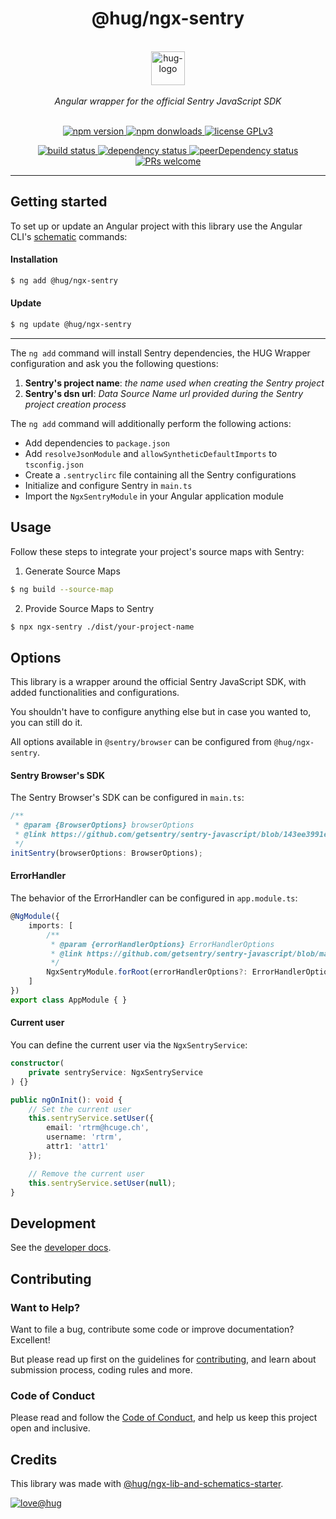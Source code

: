 <h1 align="center">
    @hug/ngx-sentry
</h1>

<p align="center">
    <br>
    <a href="https://www.hug.ch/">
        <img src="https://www.hug.ch/sites/all/themes/interhug/img/logos/logo-hug.svg" alt="hug-logo" height="54px" />
    </a>
    <br><br>
    <i>Angular wrapper for the official Sentry JavaScript SDK</i>
    <br><br>
</p>

<p align="center">
    <a href="https://www.npmjs.com/package/@hug/ngx-sentry">
        <img src="https://img.shields.io/npm/v/@hug/ngx-sentry.svg?color=blue&logo=npm" alt="npm version" />
    </a>
    <a href="https://npmcharts.com/compare/@hug/ngx-sentry?minimal=true">
        <img src="https://img.shields.io/npm/dw/@hug/ngx-sentry.svg?color=blue&logo=npm" alt="npm donwloads" />
    </a>
    <a href="https://github.com/DSI-HUG/ngx-sentry/blob/master/LICENSE">
        <img src="https://img.shields.io/badge/license-GPLv3-ff69b4.svg" alt="license GPLv3" />
    </a>
</p>

<p align="center">
    <a href="https://github.com/DSI-HUG/ngx-sentry/actions?query=workflow:CI%20tests">
        <img src="https://github.com/DSI-HUG/ngx-sentry/workflows/CI%20tests/badge.svg" alt="build status" />
    </a>
    <a href="https://david-dm.org/DSI-HUG/ngx-sentry">
        <img src="https://img.shields.io/david/DSI-HUG/ngx-sentry.svg" alt="dependency status" />
    </a>
    <a href="https://david-dm.org/DSI-HUG/ngx-sentry?type=peer">
        <img src="https://img.shields.io/david/peer/DSI-HUG/ngx-sentry.svg" alt="peerDependency status" />
    </a>
    <a href="https://github.com/DSI-HUG/ngx-sentry/blob/master/CONTRIBUTING.md#-submitting-a-pull-request-pr">
        <img src="https://img.shields.io/badge/PRs-welcome-brightgreen.svg" alt="PRs welcome" />
    </a>
</p>

<hr>

## Getting started

To set up or update an Angular project with this library use the Angular CLI's [schematic][schematics] commands:

#### Installation

```sh
$ ng add @hug/ngx-sentry
```

#### Update

```sh
$ ng update @hug/ngx-sentry
```

----

The `ng add` command will install Sentry dependencies, the HUG Wrapper configuration and ask you the following questions:

1.  **Sentry's project name**: *the name used when creating the Sentry project*
2.  **Sentry's dsn url**: *Data Source Name url provided during the Sentry project creation process*

The `ng add` command will additionally perform the following actions:

-   Add dependencies to `package.json`
-   Add `resolveJsonModule` and `allowSyntheticDefaultImports` to `tsconfig.json`
-   Create a `.sentryclirc` file containing all the Sentry configurations
-   Initialize and configure Sentry in `main.ts`
-   Import the `NgxSentryModule` in your Angular application module


## Usage

Follow these steps to integrate your project's source maps with Sentry:

1. Generate Source Maps
```sh
$ ng build --source-map
```

2. Provide Source Maps to Sentry
```sh
$ npx ngx-sentry ./dist/your-project-name
```


## Options

This library is a wrapper around the official Sentry JavaScript SDK, with added functionalities and configurations.

You shouldn't have to configure anything else but in case you wanted to, you can still do it.

All options available in `@sentry/browser` can be configured from `@hug/ngx-sentry`.

#### Sentry Browser's SDK

The Sentry Browser's SDK can be configured in `main.ts`:

```ts
/**
 * @param {BrowserOptions} browserOptions
 * @link https://github.com/getsentry/sentry-javascript/blob/143ee3991e99a07bf60ee21a53723253a7f1c2fb/packages/browser/src/backend.ts#L12
 */
initSentry(browserOptions: BrowserOptions);
```

#### ErrorHandler

The behavior of the ErrorHandler can be configured in `app.module.ts`:

```ts
@NgModule({
    imports: [
        /**
         * @param {errorHandlerOptions} ErrorHandlerOptions
         * @link https://github.com/getsentry/sentry-javascript/blob/master/packages/angular/src/errorhandler.ts#L10
         */
        NgxSentryModule.forRoot(errorHandlerOptions?: ErrorHandlerOptions)
    ]
})
export class AppModule { }
```

#### Current user

You can define the current user via the `NgxSentryService`:

```ts
constructor(
    private sentryService: NgxSentryService
) {}

public ngOnInit(): void {
    // Set the current user
    this.sentryService.setUser({
        email: 'rtrm@hcuge.ch',
        username: 'rtrm',
        attr1: 'attr1'
    });

    // Remove the current user
    this.sentryService.setUser(null);
}
```

## Development

See the [developer docs][developer].


## Contributing

### Want to Help?

Want to file a bug, contribute some code or improve documentation? Excellent!

But please read up first on the guidelines for [contributing][contributing], and learn about submission process, coding rules and more.

### Code of Conduct

Please read and follow the [Code of Conduct][codeofconduct], and help us keep this project open and inclusive.


## Credits

This library was made with [@hug/ngx-lib-and-schematics-starter][starter].

[![love@hug](https://img.shields.io/badge/@hug-%E2%9D%A4%EF%B8%8Flove-magenta)][dsi-hug]




[schematics]: https://angular.io/guide/schematics-for-libraries
[developer]: https://github.com/DSI-HUG/ngx-sentry/blob/master/DEVELOPER.md
[contributing]: https://github.com/DSI-HUG/ngx-sentry/blob/master/CONTRIBUTING.md
[codeofconduct]: https://github.com/DSI-HUG/ngx-sentry/blob/master/CODE_OF_CONDUCT.md
[starter]: https://github.com/DSI-HUG/ngx-lib-and-schematics-starter
[dsi-hug]: https://github.com/DSI-HUG
